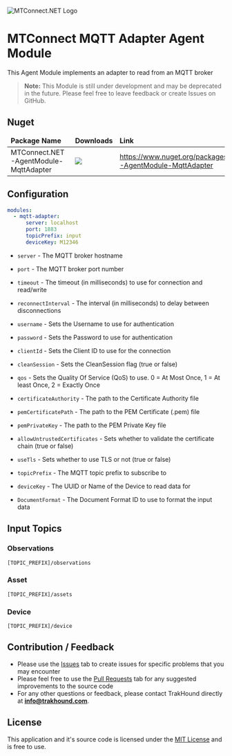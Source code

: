 ![MTConnect.NET Logo](https://raw.githubusercontent.com/TrakHound/MTConnect.NET/master/img/mtconnect-net-03-md.png) 

# MTConnect MQTT Adapter Agent Module
This Agent Module implements an adapter to read from an MQTT broker

>**Note:** This Module is still under development and may be deprecated in the future. Please feel free to leave feedback or create Issues on GitHub.

## Nuget
<table>
    <thead>
        <tr>
            <td style="font-weight: bold;">Package Name</td>
            <td style="font-weight: bold;">Downloads</td>
            <td style="font-weight: bold;">Link</td>
        </tr>
    </thead>
    <tbody>
        <tr>
            <td>MTConnect.NET-AgentModule-MqttAdapter</td>
            <td><img src="https://img.shields.io/nuget/dt/MTConnect.NET-AgentModule-MqttAdapter?style=for-the-badge&logo=nuget&label=%20&color=%23333"/></td>
            <td><a href="https://www.nuget.org/packages/MTConnect.NET-AgentModule-MqttAdapter">https://www.nuget.org/packages/MTConnect.NET-AgentModule-MqttAdapter</a></td>
        </tr>
    </tbody>
</table>

## Configuration
```yaml
modules:
  - mqtt-adapter:
      server: localhost
      port: 1883
      topicPrefix: input
      deviceKey: M12346
```

* `server` - The MQTT broker hostname

* `port` - The MQTT broker port number

* `timeout` - The timeout (in milliseconds) to use for connection and read/write

* `reconnectInterval` - The interval (in milliseconds) to delay between disconnections

* `username` - Sets the Username to use for authentication
 
* `password` - Sets the Password to use for authentication
 
* `clientId` - Sets the Client ID to use for the connection

* `cleanSession` - Sets the CleanSession flag (true or false)

* `qos` - Sets the Quality Of Service (QoS) to use. 0 = At Most Once, 1 = At least Once, 2 = Exactly Once

* `certificateAuthority` - The path to the Certificate Authority file

* `pemCertificatePath` - The path to the PEM Certificate (.pem) file

* `pemPrivateKey` - The path to the PEM Private Key file

* `allowUntrustedCertificates` - Sets whether to validate the certificate chain (true or false)

* `useTls` - Sets whether to use TLS or not (true or false)

* `topicPrefix` - The MQTT topic prefix to subscribe to

* `deviceKey` - The UUID or Name of the Device to read data for

* `DocumentFormat` - The Document Format ID to use to format the input data

## Input Topics

### Observations
```
[TOPIC_PREFIX]/observations
```

### Asset
```
[TOPIC_PREFIX]/assets
```

### Device
```
[TOPIC_PREFIX]/device
```

## Contribution / Feedback
- Please use the [Issues](https://github.com/TrakHound/MTConnect.NET/issues) tab to create issues for specific problems that you may encounter 
- Please feel free to use the [Pull Requests](https://github.com/TrakHound/MTConnect.NET/pulls) tab for any suggested improvements to the source code
- For any other questions or feedback, please contact TrakHound directly at **info@trakhound.com**.

## License
This application and it's source code is licensed under the [MIT License](https://choosealicense.com/licenses/mit/) and is free to use.
